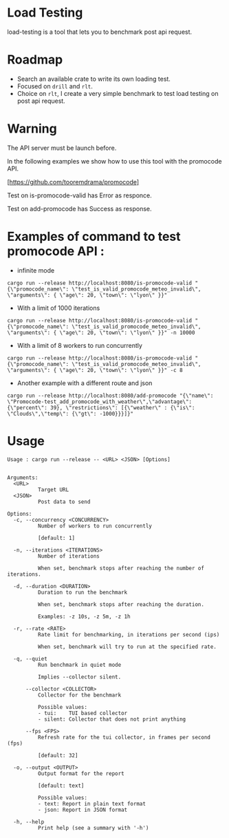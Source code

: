 # Load Testing

load-testing is a tool that lets you to benchmark post api request.

# Roadmap
- Search an available crate to write its own loading test.
- Focused on `drill` and `rlt`.
- Choice on `rlt`, I create a very simple benchmark to test load testing on post api request.

# Warning

The API server must be launch before.

In the following examples we show how to use this tool with the promocode API. 

[https://github.com/tooremdrama/promocode]

Test on is-promocode-valid has Error as responce.

Test on add-promocode has Success as response.


# Examples of command to test promocode API :

- infinite mode

`cargo run --release http://localhost:8080/is-promocode-valid "{\"promocode_name\": \"test_is_valid_promocode_meteo_invalid\", \"arguments\": { \"age\": 20, \"town\": \"lyon\" }}"`

- With a limit of 1000 iterations

`cargo run --release http://localhost:8080/is-promocode-valid "{\"promocode_name\": \"test_is_valid_promocode_meteo_invalid\", \"arguments\": { \"age\": 20, \"town\": \"lyon\" }}" -n 10000`

- With a limit of 8 workers to run concurrently

`cargo run --release http://localhost:8080/is-promocode-valid "{\"promocode_name\": \"test_is_valid_promocode_meteo_invalid\", \"arguments\": { \"age\": 20, \"town\": \"lyon\" }}" -c 8`

- Another example with a different route and json

`cargo run --release http://localhost:8080/add-promocode "{\"name\": \"Promocode-test_add_promocode_with_weather\",\"advantage\": {\"percent\": 39}, \"restrictions\": [{\"weather\" : {\"is\": \"Clouds\",\"temp\": {\"gt\": -1000}}}]}"`



# Usage

```
Usage : cargo run --release -- <URL> <JSON> [Options]


Arguments:
  <URL>
          Target URL
  <JSON>
          Post data to send

Options:
  -c, --concurrency <CONCURRENCY>
          Number of workers to run concurrently

          [default: 1]

  -n, --iterations <ITERATIONS>
          Number of iterations

          When set, benchmark stops after reaching the number of iterations.

  -d, --duration <DURATION>
          Duration to run the benchmark

          When set, benchmark stops after reaching the duration.

          Examples: -z 10s, -z 5m, -z 1h

  -r, --rate <RATE>
          Rate limit for benchmarking, in iterations per second (ips)

          When set, benchmark will try to run at the specified rate.

  -q, --quiet
          Run benchmark in quiet mode

          Implies --collector silent.

      --collector <COLLECTOR>
          Collector for the benchmark

          Possible values:
          - tui:    TUI based collector
          - silent: Collector that does not print anything

      --fps <FPS>
          Refresh rate for the tui collector, in frames per second (fps)

          [default: 32]

  -o, --output <OUTPUT>
          Output format for the report

          [default: text]

          Possible values:
          - text: Report in plain text format
          - json: Report in JSON format

  -h, --help
          Print help (see a summary with '-h')
```
